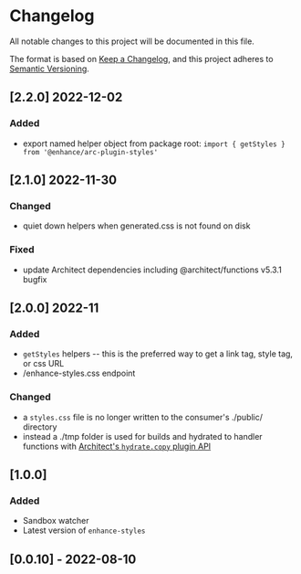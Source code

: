 # Changelog

All notable changes to this project will be documented in this file.

The format is based on [Keep a Changelog](https://keepachangelog.com/en/1.0.0/),
and this project adheres to [Semantic Versioning](https://semver.org/spec/v2.0.0.html).

## [2.2.0] 2022-12-02

### Added

- export named helper object from package root: `import { getStyles } from '@enhance/arc-plugin-styles'`

## [2.1.0] 2022-11-30

### Changed

- quiet down helpers when generated.css is not found on disk

### Fixed

- update Architect dependencies including @architect/functions v5.3.1 bugfix

## [2.0.0] 2022-11

### Added

- `getStyles` helpers -- this is the preferred way to get a link tag, style tag, or css URL
- /enhance-styles.css endpoint

### Changed

- a `styles.css` file is no longer written to the consumer's ./public/ directory
- instead a ./tmp folder is used for builds and hydrated to handler functions with [Architect's `hydrate.copy` plugin API](https://arc.codes/docs/en/guides/plugins/hydrate)

## [1.0.0]

### Added

- Sandbox watcher
- Latest version of `enhance-styles`

## [0.0.10] - 2022-08-10
